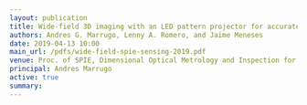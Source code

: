 ```yaml
---
layout: publication
title: Wide-field 3D imaging with an LED pattern projector for accurate skin feature measurements via Fourier transform profilometry,
authors: Andres G. Marrugo, Lenny A. Romero, and Jaime Meneses
date: 2019-04-13 10:00
main_url: /pdfs/wide-field-spie-sensing-2019.pdf
venue: Proc. of SPIE, Dimensional Optical Metrology and Inspection for Practical Applications VIII
principal: Andres Marrugo
active: true
summary: 
---
```



